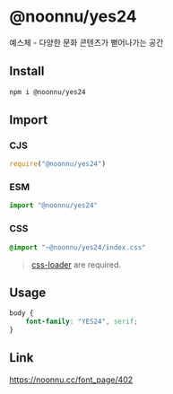 # @noonnu/yes24
예스체 - 다양한 문화 콘텐츠가 뻗어나가는 공간

## Install
```sh
npm i @noonnu/yes24
```
## Import
### CJS
```js
require("@noonnu/yes24")
```
### ESM
```js
import "@noonnu/yes24"
```
### CSS 
```css
@import "~@noonnu/yes24/index.css"
```
> [css-loader](https://github.com/webpack-contrib/css-loader) are required.

## Usage
```css
body {
    font-family: "YES24", serif;
}
```

## Link
https://noonnu.cc/font_page/402